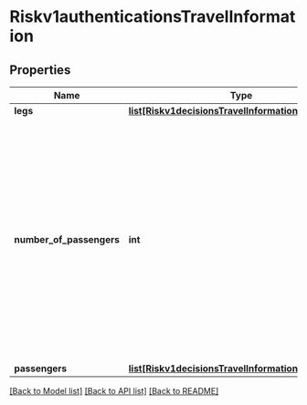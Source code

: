 # Riskv1authenticationsTravelInformation

## Properties
Name | Type | Description | Notes
------------ | ------------- | ------------- | -------------
**legs** | [**list[Riskv1decisionsTravelInformationLegs]**](Riskv1decisionsTravelInformationLegs.md) |  | [optional] 
**number_of_passengers** | **int** | Number of passengers for whom the ticket was issued. If you do not include this field in your request, CyberSource uses a default value of 1. Required for American Express SafeKey (U.S.) for travel-related requests.  | [optional] 
**passengers** | [**list[Riskv1decisionsTravelInformationPassengers]**](Riskv1decisionsTravelInformationPassengers.md) |  | [optional] 

[[Back to Model list]](../README.md#documentation-for-models) [[Back to API list]](../README.md#documentation-for-api-endpoints) [[Back to README]](../README.md)


